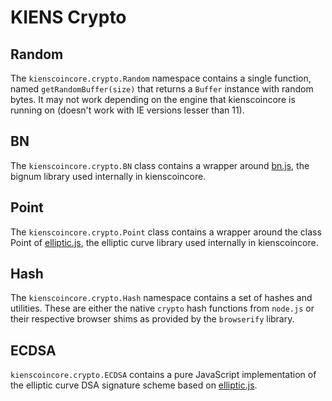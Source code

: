 # KIENS Crypto

## Random
The `kienscoincore.crypto.Random` namespace contains a single function, named `getRandomBuffer(size)` that returns a `Buffer` instance with random bytes. It may not work depending on the engine that kienscoincore is running on (doesn't work with IE versions lesser than 11).

## BN
The `kienscoincore.crypto.BN` class contains a wrapper around [bn.js](https://github.com/indutny/bn.js), the bignum library used internally in kienscoincore.

## Point
The `kienscoincore.crypto.Point` class contains a wrapper around the class Point of [elliptic.js](https://github.com/indutny/elliptic), the elliptic curve library used internally in kienscoincore.

## Hash
The `kienscoincore.crypto.Hash` namespace contains a set of hashes and utilities. These are either the native `crypto` hash functions from `node.js` or their respective browser shims as provided by the `browserify` library.

## ECDSA
`kienscoincore.crypto.ECDSA` contains a pure JavaScript implementation of the elliptic curve DSA signature scheme based on [elliptic.js](https://github.com/indutny/elliptic).
